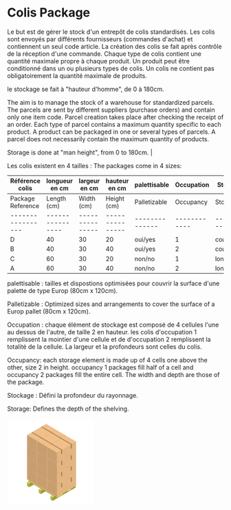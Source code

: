# Colis Package

Le but est de gérer le stock d'un entrepôt de colis standardisés.
Les colis sont envoyés par différents fournisseurs (commandes d'achat) et contiennent un seul code article.
La création des colis se fait après contrôle de la réception d'une commande.
Chaque type de colis contient une quantité maximale propre à chaque produit.
Un produit peut être conditionné dans un ou plusieurs types de colis.
Un colis ne contient pas obligatoirement la quantité maximale de produits.

le stockage se fait à "hauteur d'homme", de 0 à 180cm.

The aim is to manage the stock of a warehouse for standardized parcels.
The parcels are sent by different suppliers (purchase orders) and contain only one item code.
Parcel creation takes place after checking the receipt of an order.
Each type of parcel contains a maximum quantity specific to each product.
A product can be packaged in one or several types of parcels.
A parcel does not necessarily contain the maximum quantity of products.

Storage is done at "man height", from 0 to 180cm. |



Les colis existent en 4 tailles :
The packages come in 4 sizes:

| Référence colis | longueur en cm | largeur en cm | hauteur en cm | palettisable | Occupation | Stockage |
|-----------------|----------------|---------------|---------------|--------------|------------|----------|
| Package Reference | Length (cm) | Width (cm) | Height (cm) | Palletizable | Occupancy | Storage |
|-----------------|----------------|---------------|---------------|--------------|------------|----------|
| D               | 40             | 30            | 20            | oui/yes          | 1          | court/short    |
| B               | 40             | 30            | 40            | oui/yes          | 2          | court/short    |
| C               | 60             | 30            | 20            | non/no          | 1          | long     |
| A               | 60             | 30            | 40            | non/no          | 2          | long     |


palettisable : tailles et dispostions optimisées pour couvrir la surface d'une palette de type Europ (80cm x 120cm).

Palletizable : Optimized sizes and arrangements to cover the surface of a Europ pallet (80cm x 120cm).

Occupation : chaque élément de stockage est composé de 4 cellules l'une au dessus de l'autre, de taille 2 en hauteur. les colis d'occupation 1 remplissent la mointier d'une cellule et de d'occupation 2 remplissent la totalité de la cellule. La largeur et la profondeurs sont celles du colis.

Occupancy: each storage element is made up of 4 cells one above the other, size 2 in height. occupancy 1 packages fill half of a cell and occupancy 2 packages fill the entire cell. The width and depth are those of the package.

Stockage :  Défini la profondeur du rayonnage.

Storage: Defines the depth of the shelving.

![Paletisation](./asset/36118.webp)


